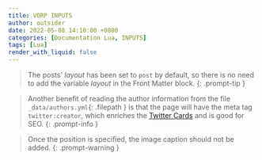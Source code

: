 ```yaml
---
title: VORP INPUTS
author: outsider
date: 2022-05-08 14:10:00 +0800
categories: [Documentation Lua, INPUTS]
tags: [Lua]
render_with_liquid: false
---
```







> The posts' _layout_ has been set to `post` by default, so there is no need to add the variable _layout_ in the Front Matter block.
{: .prompt-tip }




> Another benefit of reading the author information from the file `_data/authors.yml`{: .filepath } is that the page will have the meta tag `twitter:creator`, which enriches the [Twitter Cards](https://developer.twitter.com/en/docs/twitter-for-websites/cards/guides/getting-started#card-and-content-attribution) and is good for SEO.
{: .prompt-info }


> Once the position is specified, the image caption should not be added.
{: .prompt-warning }





